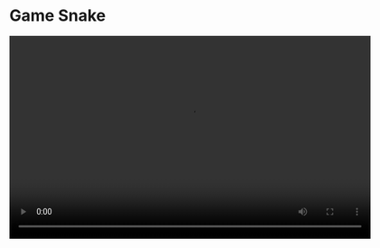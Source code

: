 # Game Snake

<video width="640" height="360" controls>
  <source src="Screen_Recording_2025-02-22.mp4" type="video/mp4">
  Your browser does not support the video tag.
</video>
